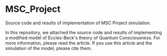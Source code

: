 # MSC_Project
Source code and results of implementation of MSC Project simulation.

In this repository, we attached the source code and results of implementing a modified model of Eccles-Beck's theory of Quantum Consciousness.
For more information, please read the article.
If you use this article and the simulation of the model, please cite them.
